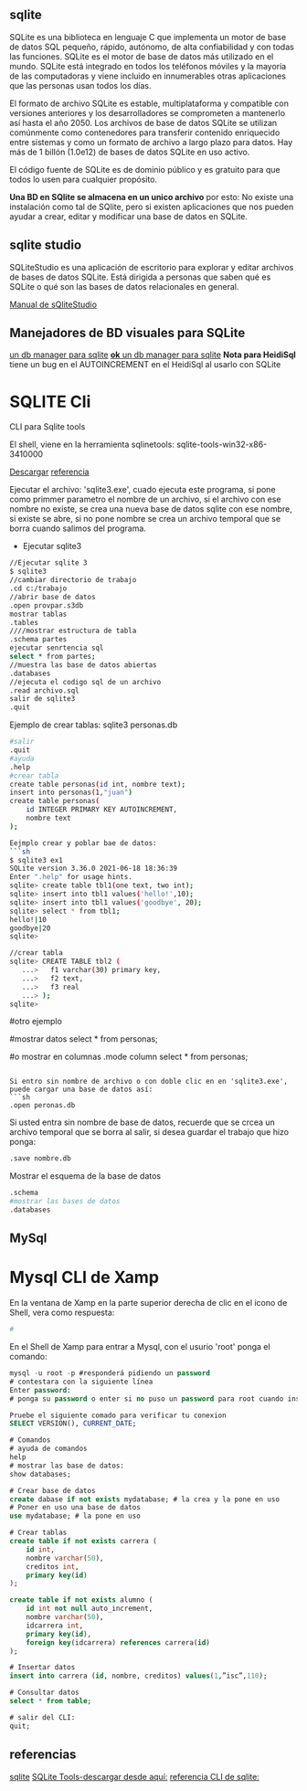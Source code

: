 ## sqlite

SQLite es una biblioteca en lenguaje C que implementa un motor de base de datos SQL pequeño, rápido, autónomo, de alta confiabilidad y con todas las funciones. SQLite es el motor de base de datos más utilizado en el mundo. SQLite está integrado en todos los teléfonos móviles y la mayoría de las computadoras y viene incluido en innumerables otras aplicaciones que las personas usan todos los días.

El formato de archivo SQLite es estable, multiplataforma y compatible con versiones anteriores y los desarrolladores se comprometen a mantenerlo así hasta el año 2050. Los archivos de base de datos SQLite se utilizan comúnmente como contenedores para transferir contenido enriquecido entre sistemas y como un formato de archivo a largo plazo para datos. Hay más de 1 billón (1.0e12) de bases de datos SQLite en uso activo.

El código fuente de SQLite es de dominio público y es gratuito para que todos lo usen para cualquier propósito.

**Una BD en SQlite se almacena en un unico archivo** por esto: No existe una instalación como tal de SQlite, pero si existen aplicaciones que nos pueden ayudar a crear, editar y modificar una base de datos en SQLite.

## sqlite studio

SQLiteStudio es una aplicación de escritorio para explorar y editar archivos de bases de datos SQLite. Está dirigida a personas que saben qué es SQLite o qué son las bases de datos relacionales en general.

[Manual de sQliteStudio](https://github.com/pawelsalawa/sqlitestudio/wiki/User_Manual)

## Manejadores de BD visuales para SQLite

[un db manager para sqlite](https://sqlitebrowser.org/dl/)
[**ok** un db manager para sqlite](https://sqlitestudio.pl/)
**Nota para HeidiSql** tiene un bug en el AUTOINCREMENT en el HeidiSql al usarlo con SQLite

# SQLITE Cli

CLI para Sqlite tools

El shell, viene en la herramienta sqlinetools:
sqlite-tools-win32-x86-3410000

[Descargar](https://sqlite.org/download.html)
[referencia](https://sqlite.org/cli.html)

Ejecutar el archivo: 'sqlite3.exe', cuado ejecuta este programa, si pone como primmer parametro el nombre de un archivo, si el archivo con ese nombre no existe, se crea una nueva base de datos sqlite con ese nombre, si existe se abre, si no pone nombre se crea un archivo temporal que se borra cuando salimos del programa.

* Ejecutar sqlite3

```sh
//Ejecutar sqlite 3
$ sqlite3
//cambiar directorio de trabajo
.cd c:/trabajo 
//abrir base de datos
.open provpar.s3db
mostrar tablas
.tables
////mostrar estructura de tabla
.schema partes
ejecutar senrtencia sql
select * from partes;
//muestra las base de datos abiertas
.databases
//ejecuta el codigo sql de un archivo
.read archivo.sql
salir de sqlite3
.quit
```

Ejemplo de crear tablas:
sqlite3 personas.db

```sh
#salir
.quit
#ayuda
.help
#crear tabla
create table personas(id int, nombre text);
insert into personas(1,"juan")
create table personas(
    id INTEGER PRIMARY KEY AUTOINCREMENT, 
    nombre text
);

Eejmplo crear y poblar bae de datos:
```sh
$ sqlite3 ex1
SQLite version 3.36.0 2021-06-18 18:36:39
Enter ".help" for usage hints.
sqlite> create table tbl1(one text, two int);
sqlite> insert into tbl1 values('hello!',10);
sqlite> insert into tbl1 values('goodbye', 20);
sqlite> select * from tbl1;
hello!|10
goodbye|20
sqlite>
```
```sh
//crear tabla
sqlite> CREATE TABLE tbl2 (
   ...>   f1 varchar(30) primary key,
   ...>   f2 text,
   ...>   f3 real
   ...> );
sqlite>
```

#otro ejemplo

#mostrar datos
select * from personas;

#o mostrar en columnas
.mode column
select * from personas;
```

Si entro sin nombre de archivo o con doble clic en en 'sqlite3.exe', puede cargar una base de datos así:
```sh
.open peronas.db
```

Si usted entra sin nombre de base de datos, recuerde que se crcea un archivo temporal que se borra al salir, si desea guardar el trabajo que hizo ponga:
```sh
.save nombre.db
```
Mostrar el esquema de la base de datos
```sh
.schema
#mostrar las bases de datos
.databases
```

## MySql

# Mysql CLI de Xamp

En la ventana  de Xamp en la parte superior derecha de clic en el icono de Shell, vera como respuesta:
```sh
#
```

En el Shell de Xamp para entrar a Mysql, con el usurio 'root' ponga el comando:
```sql
mysql -u root -p #responderá pidiendo un password
# contestara con la siguiente línea
Enter password:
# ponga su password o enter si no puso un password para root cuando instalo Xamp

Pruebe el siguiente comado para verificar tu conexion
SELECT VERSION(), CURRENT_DATE;

# Comandos
# ayuda de comandos
help
# mostrar las base de datos:
show databases;

# Crear base de datos
create dabase if not exists mydatabase; # la crea y la pone en uso
# Poner en uso una base de datos
use mydatabase; # la pone en uso

# Crear tablas
create table if not exists carrera (
    id int, 
    nombre varchar(50), 
    creditos int, 
    primary key(id)
);

create table if not exists alumno (
    id int not null auto_increment, 
    nombre varchar(50), 
    idcarrera int, 
    primary key(id), 
    foreign key(idcarrera) references carrera(id)
);

# Insertar datos
insert into carrera (id, nombre, creditos) values(1,”isc”,110);

# Consultar datos
select * from table;

# salir del CLI:
quit;
```

## referencias
[sqlite](https://www.sqlite.org/)
[SQLite Tools-descargar desde aquí:](https://www.sqlite.org/download.html)
[referencia CLI de sqlite: ](https://sqlite.org/cli.html)